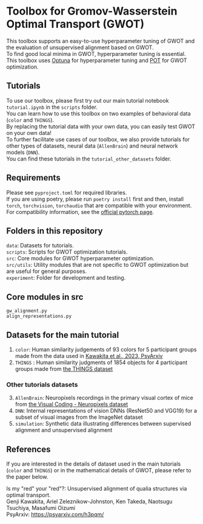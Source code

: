 # Toolbox for Gromov-Wasserstein Optimal Transport (GWOT)
This toolbox supports an easy-to-use hyperparameter tuning of GWOT and the evaluation of unsupervised alignment based on GWOT.  
To find good local minima in GWOT, hyperparameter tuning is essential.  
This toolbox uses [Optuna](https://optuna.org/) for hyperparameter tuning and [POT](https://pythonot.github.io/) for GWOT optimization.  

## Tutorials
To use our toolbox, please first try out our main tutorial notebook `tutorial.ipynb` in the `scripts` folder.  
You can learn how to use this toolbox on two examples of behavioral data (`color` and `THINGS`).   
By replacing the tutorial data with your own data, you can easily test GWOT on your own data!  
To further facilitate use cases of our toolbox, we also provide tutorials for other types of datasets, neural data (`AllenBrain`) and neural network models (`DNN`).   
You can find these tutorials in the `tutorial_other_datasets` folder.   

## Requirements
Please see `pyproject.toml` for required libraries.  
If you are using poetry, please run `poetry install` first and then, install `torch`, `torchvision`, `torchaudio` that are compatible with your environment.  
For compatibility information, see the [official pytorch page](https://pytorch.org/get-started/locally/). 

## Folders in this repository  

`data`: Datasets for tutorials.  
`scripts`: Scripts for GWOT optimization tutorials.  
`src`: Core modules for GWOT hyperparameter optimization.  
`src/utils`: Utility modules that are not specific to GWOT optimization but are useful for general purposes.  
`experiment`: Folder for development and testing. 

## Core modules in src  

`gw_alignment.py`  
`align_representations.py`  

## Datasets for the main tutorial

1. `color`: Human similarity judgements of 93 colors for 5 participant groups made from the data used in [Kawakita et al., 2023, PsyArxiv](https://psyarxiv.com/h3pqm/)
2. `THINGS` : Human similarity judgments of 1854 objects for 4 participant groups made from [the THINGS dataset](https://things-initiative.org/)  

### Other tutorials datasets 
3. `AllenBrain`: Neuropixels recordings in the primary visual cortex of mice from [the Visual Coding - Neuropixels dataset](https://portal.brain-map.org/explore/circuits/visual-coding-neuropixels)    
4. `DNN`: Internal representations of vision DNNs (ResNet50 and VGG19) for a subset of visual images from the ImageNet dataset   
5. `simulation`: Synthetic data illustrating differences between supervised alignment and unsupervised alignment   

## References
If you are interested in the details of dataset used in the main tutorials (`color` and `THINGS`) or in the mathematical details of GWOT, please refer to the paper below.  

Is my "red" your "red"?: Unsupervised alignment of qualia structures via optimal transport.  
Genji Kawakita, Ariel Zeleznikow-Johnston, Ken Takeda, Naotsugu Tsuchiya, Masafumi Oizumi  
PsyArxiv: https://psyarxiv.com/h3pqm/  
